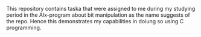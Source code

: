 This repository contains taska that were assigned to me during my studying period in the Alx-program about bit manipulation as the name suggests of the repo. Hence this demonstrates my capabilities in doiung so using C programming.
